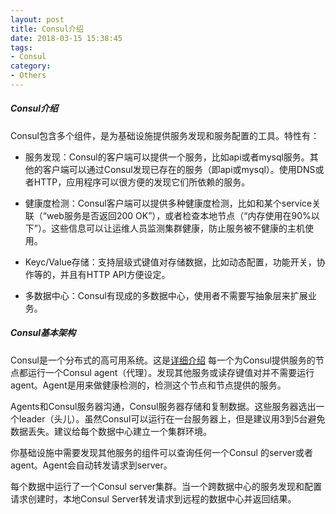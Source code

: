 ```yaml
---
layout: post
title: Consul介绍
date: 2018-03-15 15:38:45
tags:
- Consul
category:
- Others
---
```

##### Consul介绍

Consul包含多个组件，是为基础设施提供服务发现和服务配置的工具。特性有：

* 服务发现：Consul的客户端可以提供一个服务，比如api或者mysql服务。其他的客户端可以通过Consul发现已存在的服务（即api或mysql）。使用DNS或者HTTP，应用程序可以很方便的发现它们所依赖的服务。

* 健康度检测：Consul客户端可以提供多种健康度检测，比如和某个service关联（“web服务是否返回200 OK”），或者检查本地节点（“内存使用在90%以下”）。这些信息可以让运维人员监测集群健康，防止服务被不健康的主机使用。

* Keyc/Value存储：支持层级式键值对存储数据，比如动态配置，功能开关，协作等的，并且有HTTP API方便设定。

* 多数据中心：Consul有现成的多数据中心，使用者不需要写抽象层来扩展业务。

##### Consul基本架构

Consul是一个分布式的高可用系统。这是[详细介绍](https://www.consul.io/docs/internals/architecture.html)
每一个为Consul提供服务的节点都运行一个Consul agent（代理）。发现其他服务或读存键值对并不需要运行agent。Agent是用来做健康检测的，检测这个节点和节点提供的服务。

Agents和Consul服务器沟通，Consul服务器存储和复制数据。这些服务器选出一个leader（头儿）。虽然Consul可以运行在一台服务器上，但是建议用3到5台避免数据丢失。建议给每个数据中心建立一个集群环境。

你基础设施中需要发现其他服务的组件可以查询任何一个Consul 的server或者agent。Agent会自动转发请求到server。

每个数据中运行了一个Consul server集群。当一个跨数据中心的服务发现和配置请求创建时，本地Consul Server转发请求到远程的数据中心并返回结果。
